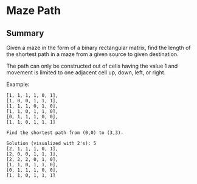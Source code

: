 # Maze Path

## Summary

Given a maze in the form of a binary rectangular matrix, find the length of the shortest path in a maze from a given source to given destination.

The path can only be constructed out of cells having the value 1 and movement is limited to one adjacent cell up, down, left, or right.

Example:
```
[1, 1, 1, 1, 0, 1],
[1, 0, 0, 1, 1, 1],
[1, 1, 1, 0, 1, 0],
[1, 1, 0, 1, 1, 0],
[0, 1, 1, 1, 0, 0],
[1, 1, 0, 1, 1, 1]

Find the shortest path from (0,0) to (3,3).

Solution (visualized with 2's): 5
[2, 1, 1, 1, 0, 1],
[2, 0, 0, 1, 1, 1],
[2, 2, 2, 0, 1, 0],
[1, 1, 0, 1, 1, 0],
[0, 1, 1, 1, 0, 0],
[1, 1, 0, 1, 1, 1]
```